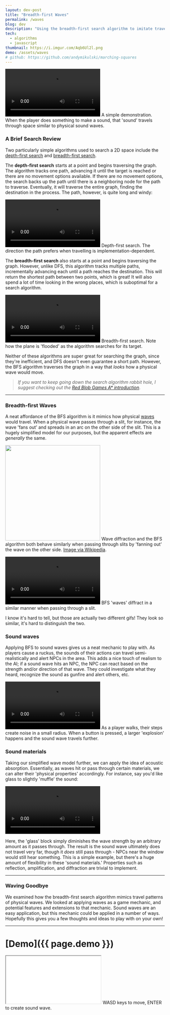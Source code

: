 ```yaml
---
layout: dev-post
title: "Breadth-first Waves"
permalink: /waves
blog: dev
description: "Using the breadth-first search algorithm to imitate travelling sound waves."
tech:
  - algorithms
  - javascript
thumbnail: https://i.imgur.com/Aqb6Ul2l.png
demo: /assets/waves
# github: https://github.com/andymikulski/marching-squares
---
```


<video src="https://i.imgur.com/TsYJOpZ.mp4" class="fast" loop controls ></video>
<label>A simple demonstration. When the player does something to make a sound, that 'sound' travels through space similar to physical sound waves.</label>

### A Brief Search Review

Two particularly simple algorithms used to search a 2D space include the [depth-first search](https://en.wikipedia.org/wiki/Depth-first_search) and [breadth-first search](https://en.wikipedia.org/wiki/Breadth-first_search).

The **depth-first search** starts at a point and begins traversing the graph. The algorithm tracks one path, advancing it until the target is reached or there are no movement options available. If there are no movement options, the search backs up the path until there is a neighboring node for the path to traverse. Eventually, it will traverse the entire graph, finding the destination in the process. The path, however, is quite long and windy:

<video src="https://i.imgur.com/2hw5PCk.mp4" loop controls ></video>
<label>Depth-first search. The direction the path prefers when travelling is implementation-dependent.</label>

The **breadth-first search** also starts at a point and begins traversing the graph. However, unlike DFS, this algorithm tracks multiple paths, incrementally advancing each until a path reaches the destination. This will return the shortest path between two points, which is great! It will also spend a lot of time looking in the wrong places, which is suboptimal for a search algorithm.

<video src="https://i.imgur.com/BClRjMN.mp4" loop controls ></video>
<label>Breadth-first search. Note how the plane is 'flooded' as the algorithm searches for its target.</label>

Neither of these algorithms are super great for searching the graph, since they're inefficient, and DFS doesn't even guarantee a short path. However, the BFS algorithm traverses the graph in a way that _looks_ how a physical wave would move.

>_If you want to keep going down the search algorithm rabbit hole, I suggest checking out the [Red Blob Games A* introduction](https://www.redblobgames.com/pathfinding/a-star/introduction.html)_.

---

### Breadth-first Waves

A neat affordance of the BFS algorithm is it mimics how physical [waves](https://en.wikipedia.org/wiki/Wave) would travel. When a physical wave passes through a slit, for instance, the wave 'fans out' and spreads in an arc on the other side of the slit. This is a hugely simplified model for our purposes, but the apparent effects are _generally_ the same.

<img src="https://i.imgur.com/6YH8jFn.gif" height="300" />
<label>Wave diffraction and the BFS algorithm both behave similarly when passing through slits by 'fanning out' the wave on the other side. <a href="https://en.wikipedia.org/wiki/Diffraction_formalism" target="_blank">Image via Wikipedia</a>.</label>

<video src="https://i.imgur.com/AX81PTW.mp4" loop controls ></video>
<label>BFS 'waves' diffract in a similar manner when passing through a slit.</label>

I know it's hard to tell, but those are actually two different gifs! They look so similar, it's hard to distinguish the two.

### Sound waves

Applying BFS to sound waves gives us a neat mechanic to play with. As players cause a ruckus, the sounds of their actions can travel semi-realistically and alert NPCs in the area. This adds a nice touch of realism to the AI; if a sound wave hits an NPC, the NPC can react based on the strength and/or direction of that wave. They could investigate what they heard, recognize the sound as gunfire and alert others, etc.

<video src="https://i.imgur.com/XUjzv7z.mp4" loop controls ></video>
<label>As a player walks, their steps create noise in a small radius. When a button is pressed, a larger 'explosion' happens and the sound wave travels further.</label>

### Sound materials

Taking our simplified wave model further, we can apply the idea of acoustic absorption. Essentially, as waves hit or pass through certain materials, we can alter their 'physical properties' accordingly. For instance, say you'd like glass to slightly 'muffle' the sound:

<video class="slow" src="https://i.imgur.com/7cwX3Mn.mp4" loop controls ></video>

Here, the 'glass' block simply diminishes the wave strength by an arbitrary amount as it passes through. The result is the sound wave ultimately does not travel very far, though it _does_ still pass through - NPCs near the window would still hear something. This is a simple example, but there's a huge amount of flexibility in these 'sound materials.' Properties such as reflection, amplification, and diffraction are trivial to implement.

---

### Waving Goodbye

We examined how the breadth-first search algorithm mimics travel patterns of physical waves. We looked at applying waves as a game mechanic, and potential features and extensions to that mechanic. Sound waves are an easy application, but this mechanic could be applied in a number of ways. Hopefully this gives you a few thoughts and ideas to play with on your own!

---

# [Demo]({{ page.demo }})

<iframe src="{{ page.demo }}"></iframe>
<label>WASD keys to move, ENTER to create sound wave.</label>

